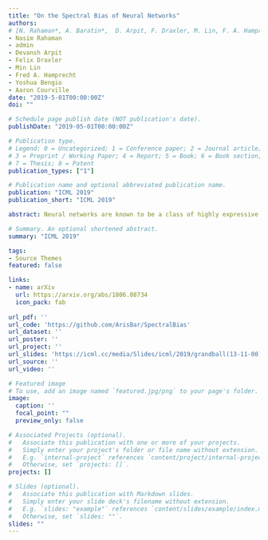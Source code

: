 ```yaml
---
title: "On the Spectral Bias of Neural Networks"
authors: 
# [N. Rahaman*, A. Baratin*,  D. Arpit, F. Draxler, M. Lin, F. A. Hamprecht, Y. Bengio, A. Courville]
- Nasim Rahaman
- admin
- Devansh Arpit
- Felix Draxler
- Min Lin
- Fred A. Hamprecht
- Yoshua Bengio
- Aaron Courville
date: "2019-5-01T00:00:00Z"
doi: ""

# Schedule page publish date (NOT publication's date).
publishDate: "2019-05-01T00:00:00Z"

# Publication type.
# Legend: 0 = Uncategorized; 1 = Conference paper; 2 = Journal article;
# 3 = Preprint / Working Paper; 4 = Report; 5 = Book; 6 = Book section;
# 7 = Thesis; 8 = Patent
publication_types: ["1"]

# Publication name and optional abbreviated publication name.
publication: "ICML 2019"
publication_short: "ICML 2019"

abstract: Neural networks are known to be a class of highly expressive functions able to fit even random input- output mappings with 100\% accuracy. In this work we present properties of neural networks that complement this aspect of expressivity. By using tools from Fourier analysis, we highlight a learning bias of deep networks towards low frequency functions, which manifests itself as a frequency-dependent learning speed. Intuitively, this property is in line with the observation that over-parameterized networks prioritize learning simple patterns that generalize across data samples. We also investigate the role of the shape of the data manifold by presenting empirical and theoretical evidence that, somewhat counter-intuitively, learning higher frequencies gets easier with increasing manifold complexity.

# Summary. An optional shortened abstract.
summary: "ICML 2019"

tags:
- Source Themes
featured: false

links:
- name: arXiv
  url: https://arxiv.org/abs/1806.08734
  icon_pack: fab
  
url_pdf: ''
url_code: 'https://github.com/ArisBar/SpectralBias'
url_dataset: ''
url_poster: ''
url_project: ''
url_slides: 'https://icml.cc/media/Slides/icml/2019/grandball(13-11-00)-13-11-20-4369-on_the_spectral.pdf'
url_source: ''
url_video: ''

# Featured image
# To use, add an image named `featured.jpg/png` to your page's folder. 
image:
  caption: ''
  focal_point: ""
  preview_only: false

# Associated Projects (optional).
#   Associate this publication with one or more of your projects.
#   Simply enter your project's folder or file name without extension.
#   E.g. `internal-project` references `content/project/internal-project/index.md`.
#   Otherwise, set `projects: []`.
projects: []

# Slides (optional).
#   Associate this publication with Markdown slides.
#   Simply enter your slide deck's filename without extension.
#   E.g. `slides: "example"` references `content/slides/example/index.md`.
#   Otherwise, set `slides: ""`.
slides: ""
---
```

